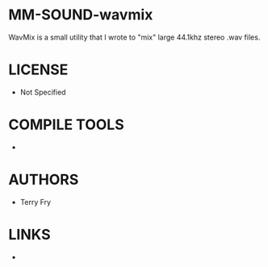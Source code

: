 MM-SOUND-wavmix
===============

WavMix is a small utility that I wrote to "mix" large 44.1khz stereo .wav files.

LICENSE
===============
* Not Specified

COMPILE TOOLS
===============
* 

AUTHORS
===============
* Terry Fry

LINKS
===============
* 
